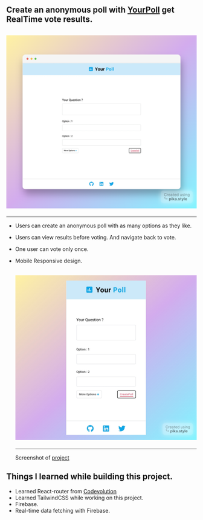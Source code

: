 ## Create an anonymous poll with [YourPoll](https://your-poll.netlify.app/) get RealTime vote results.

## ![](gif/pika-1678625402882-1x.png)

---

- Users can create an anonymous poll with as many options as they like.
- Users can view results before voting. And navigate back to vote.
- One user can vote only once.
- Mobile Responsive design.

  ## ![](gif/Picsart_23-03-12_18-22-36-877.jpg)

  ---

  Screenshot of [project](Tutorial.md)

## Things I learned while building this project.

- Learned React-router from [Codevolution](https://youtube.com/playlist?list=PLC3y8-rFHvwjkxt8TOteFdT_YmzwpBlrG)
- Learned TailwindCSS while working on this project.
- Firebase.
- Real-time data fetching with Firebase.

